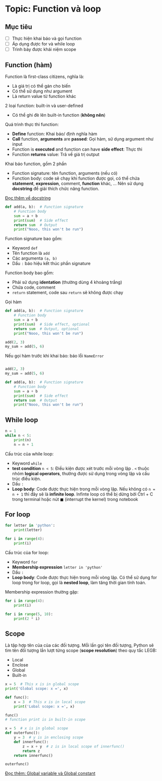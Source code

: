 ﻿# Topic: Function và loop

## Mục tiêu

- [ ] Thực hiện khai báo và gọi function
- [ ] Áp dụng được for và while loop
- [ ] Trình bày được khái niệm scope 

## Function (hàm)

Function là first-class citizens, nghĩa là:
  - Là giá trị có thể gán cho biến
  - Có thể sử dụng như argument
  - Là return value từ function khác

2 loại function: built-in và user-defined
  - Có thể ghi đè lên built-in function (**không nên**)

Quá trình thực thi function:
  - **Define** function: Khai báo/ định nghĩa hàm
  - **Call** function, **arguments** are **passed**: Gọi hàm, sử dụng argument như input
  - Function is **executed** and function can have **side effect**: Thực thi
  - Function **returns** value: Trả về giá trị output

Khai báo function, gồm 2 phần
  - Function signature: tên function, arguments (nếu có)
  - Function body: code sẽ chạy khi function được gọi, có thể chứa **statement**, **expression**, comment, **function** khác, ... Nên sử dụng **docstring** để giải thích chức năng function.

[Đọc thêm về docstring](https://stackoverflow.com/questions/3898572/what-is-the-standard-python-docstring-format)

```python
def add(a, b):  # Function signature
    # Function body
    sum = a + b
    print(sum)  # Side effect
    return sum  # Output
    print("Nooo, this won't be run")
```

Function signature bao gồm:
  - Keyword `def`
  - Tên function là `add`
  - Các argumenta `(a, b)`
  - Dấu `:` báo hiệu kết thúc phần signature

Function body bao gồm:
  - Phải sử dụng **identation** (thường dùng 4 khoảng trắng)
  - Chứa code, comment
  - `return` statement, code sau `return` sẽ không được chạy

Gọi hàm

```python
def add(a, b):  # Function signature
    # Function body
    sum = a + b
    print(sum)  # Side effect, optional
    return sum  # Output, optional
    print("Nooo, this won't be run")

add(2, 3)
my_sum = add(5, 6)
```

Nếu gọi hàm trước khi khai báo: báo lỗi `NameError`

```python

add(2, 3)
my_sum = add(5, 6)

def add(a, b):  # Function signature
    # Function body
    sum = a + b
    print(sum)  # Side effect
    return sum  # Output
    print("Nooo, this won't be run")
```

## While loop

```python
n = 1
while n < 5:
    print(n)
    n = n + 1
```

Cấu trúc của while loop:
  - Keyword `while`
  - **test condition** `n < 5`: Điều kiện được xét trước mỗi vòng lặp . `<` thuộc nhóm **logical operators**, thường được sử dụng trong vòng lặp và cấu trúc điều kiện.
  - Dấu `:`
  - **Loop body**: Code được thực hiện trong mỗi vòng lặp. Nếu không có `n = n + 1` thì đây sẽ là **infinite loop**. Infinte loop có thể bị dừng bởi Ctrl + C trong terminal hoặc nút $\blacksquare$ (interrupt the kernel) trong notebook

## For loop

```python
for letter in 'python':
    print(letter)

for i in range(4):
    print(i)
```

Cấu trúc của for loop:
  - Keyword `for`
  - **Membership expression** `letter in 'python'`
  - Dấu `:`
  - **Loop body**: Code được thực hiện trong mỗi vòng lặp. Có thể sử dụng for loop trong for loop, gọi là **nested loop**, làm tăng thời gian tính toán.

Membership expression thường gặp:

```python
for i in range(4):
    print(i)

for i in range(5, 10):
    print(2 * i)
```

## Scope

Là tập hợp tên của của các đối tượng. Mỗi lần gọi tên đối tượng, Python sẽ tìm tên đối tượng lần lượt từng scope (**scope resolution**) theo quy tắc LEGB:
  - Local
  - Enclose
  - Global
  - Built-in

```python
x = 5  # This x is in global scope
print('Global scope: x =', x)

def func():
    x = 3  # This x is in local scope
    print('Lobal scope: x =', x)

func()
# function print is in built-in scope
```

```python
x = 5  # x is in global scope
def outerfunc():
    y = 3  # y is in enclosing scope
    def innerfunc():
        z = x + y  # z is in local scope of innerfunc()
        return z
    return innerfunc()

outerfunc()
```

[Đọc thêm: Global variable và Global constant](https://stackoverflow.com/questions/19158339/why-are-global-variables-evil)


